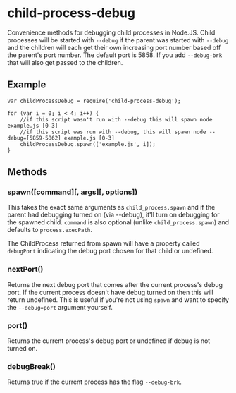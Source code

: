 # child-process-debug #

Convenience methods for debugging child processes in Node.JS. Child processes will be started with `--debug` if the
parent was started with `--debug` and the children will each get their own increasing port number based off the 
parent's port number. The default port is 5858. If you add `--debug-brk` that will also get passed to the children.

## Example ##
```JS
var childProcessDebug = require('child-process-debug');

for (var i = 0; i < 4; i++) {
    //if this script wasn't run with --debug this will spawn node example.js [0-3]
    //if this script was run with --debug, this will spawn node --debug=[5859-5862] example.js [0-3]
    childProcessDebug.spawn(['example.js', i]);
}
```

## Methods ##

### spawn([command][, args][, options]) ###
This takes the exact same arguments as `child_process.spawn` and if the parent had debugging turned on (via --debug),
it'll turn on debugging for the spawned child. `command` is also optional (unlike `child_process.spawn`) and defaults
to `process.execPath`.

The ChildProcess returned from spawn will have a property called `debugPort` indicating the debug port chosen for that
child or undefined.

### nextPort() ###
Returns the next debug port that comes after the current process's debug port. If the current process doesn't have
debug turned on then this will return undefined. This is useful if you're not using `spawn` and want to specify the
`--debug=port` argument yourself.

### port() ###
Returns the current process's debug port or undefined if debug is not turned on.

### debugBreak() ###
Returns true if the current process has the flag `--debug-brk`.
